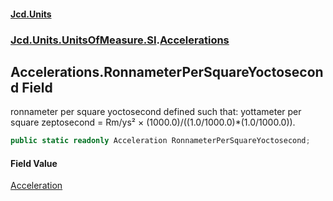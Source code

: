 #### [Jcd.Units](index.md 'index')
### [Jcd.Units.UnitsOfMeasure.SI](Jcd.Units.UnitsOfMeasure.SI.md 'Jcd.Units.UnitsOfMeasure.SI').[Accelerations](Accelerations.md 'Jcd.Units.UnitsOfMeasure.SI.Accelerations')

## Accelerations.RonnameterPerSquareYoctosecond Field

ronnameter per square yoctosecond defined such that: yottameter per square zeptosecond = Rm/ys² × (1000.0)/((1.0/1000.0)*(1.0/1000.0)).

```csharp
public static readonly Acceleration RonnameterPerSquareYoctosecond;
```

#### Field Value
[Acceleration](Acceleration.md 'Jcd.Units.UnitTypes.Acceleration')